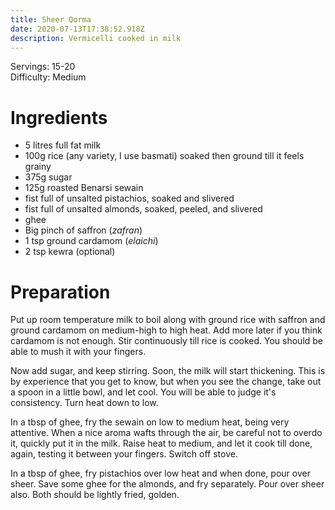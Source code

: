```yaml
---
title: Sheer Qorma
date: 2020-07-13T17:38:52.918Z
description: Vermicelli cooked in milk
---
```


Servings: 15-20  
Difficulty: Medium  

# Ingredients
* 5 litres full fat milk
* 100g rice (any variety, I use basmati) soaked then ground till it feels grainy
* 375g sugar
* 125g roasted Benarsi sewain
* fist full of unsalted pistachios, soaked and slivered
* fist full of unsalted almonds, soaked, peeled, and slivered
* ghee
* Big pinch of saffron (_zafran_)
* 1 tsp ground cardamom (_elaichi_)
* 2 tsp kewra (optional)

# Preparation

Put up room temperature milk to boil along with ground rice with saffron and ground cardamom on medium-high to high heat. Add more later if you think cardamom is not enough. Stir continuously till rice is cooked. You should be able to mush it with your fingers.

Now add sugar, and keep stirring. Soon, the milk will start thickening. This is by experience that you get to know, but when you see the change, take out a spoon in a little bowl, and let cool. You will be able to judge it's consistency. Turn heat down to low.

In a tbsp of ghee, fry the sewain on low to medium heat, being very attentive. When a nice aroma wafts through the air, be careful not to overdo it, quickly put it in the milk. Raise heat to medium, and let it cook till done, again, testing it between your fingers. Switch off stove.

In a tbsp of ghee, fry pistachios over low heat and when done, pour over sheer. Save some ghee for the almonds, and fry separately. Pour over sheer also. Both should be lightly fried, golden.
